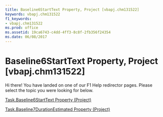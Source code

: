 ```yaml
---
title: Baseline6StartText Property, Project [vbapj.chm131522]
keywords: vbapj.chm131522
f1_keywords:
- vbapj.chm131522
ms.prod: office
ms.assetid: 19ca6743-c4dd-4ff3-8c8f-2fb356f24354
ms.date: 06/08/2017
---
```



# Baseline6StartText Property, Project [vbapj.chm131522]

Hi there! You have landed on one of our F1 Help redirector pages. Please select the topic you were looking for below.

[Task.Baseline6StartText Property (Project)](http://msdn.microsoft.com/library/fc304cc1-a90e-f9b8-d92f-81d8c9e27b66%28Office.15%29.aspx)

[Task.Baseline7DurationEstimated Property (Project)](http://msdn.microsoft.com/library/c6a8970b-b62f-a011-3b99-a170e4204e54%28Office.15%29.aspx)


